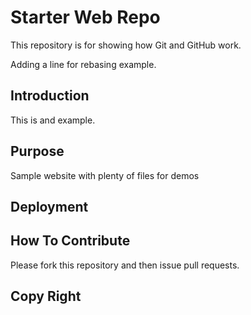 # Starter Web Repo

This repository is for showing how Git and GitHub work.

Adding a line for rebasing example.

## Introduction

This is and example.

## Purpose

Sample website with plenty of files for demos

## Deployment

## How To Contribute

Please fork this repository and then issue pull requests.

## Copy Right
